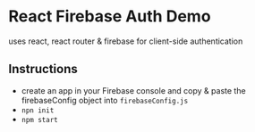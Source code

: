 # React Firebase Auth Demo

uses react, react router & firebase for client-side authentication

## Instructions

- create an app in your Firebase console and copy & paste the firebaseConfig object into `firebaseConfig.js`
- `npn init`
- `npm start`


